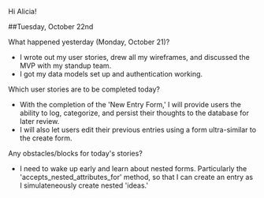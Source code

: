 Hi Alicia!


##Tuesday, October 22nd

What happened yesterday (Monday, October 21)?

+	I wrote out my user stories, drew all my wireframes, and discussed the MVP with my standup team.
+	I got my data models set up and authentication working.


Which user stories are to be completed today?

+	With the completion of the 'New Entry Form,' I will provide users the ability to log, categorize, and persist their thoughts to the database for later review. 
+	I will also let users edit their previous entries using a form ultra-similar to the create form.

	
Any obstacles/blocks for today's stories?

+	I need to wake up early and learn about nested forms. Particularly the 'accepts_nested_attributes_for' method, so that I can create an entry as I simulateneously create nested 'ideas.' 